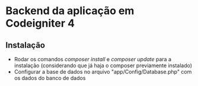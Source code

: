 # Backend da aplicação em Codeigniter 4

## Instalação

- Rodar os comandos *composer install* e *composer update* para a instalação (considerando que já haja o composer previamente instalado)
- Configurar a base de dados no arquivo "app/Config/Database.php" com os dados do banco de dados
